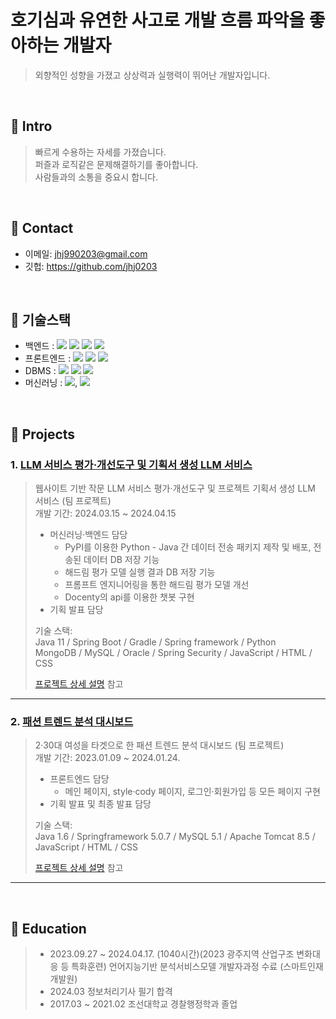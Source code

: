 # 호기심과 유연한 사고로 개발 흐름 파악을 좋아하는 개발자
> 외향적인 성향을 가졌고 상상력과 실행력이 뛰어난 개발자입니다.<br>
</br>

## :pushpin: Intro
> 빠르게 수용하는 자세를 가졌습니다.<br>
> 퍼즐과 로직같은 문제해결하기를 좋아합니다.<br>
> 사람들과의 소통을 중요시 합니다.<br>

</br>

## :pushpin: Contact
- 이메일: jhj990203@gmail.com
- 깃헙: https://github.com/jhj0203

</br>

## :pushpin: 기술스택
- 백엔드 : <img src="https://img.shields.io/badge/java-007396?style=for-the-badge&logo=java&logoColor=white"> <img src="https://img.shields.io/badge/python-3776AB?style=for-the-badge&logo=python&logoColor=white"> <img src="https://img.shields.io/badge/spring-6DB33F?style=for-the-badge&logo=spring&logoColor=white"> <img src="https://img.shields.io/badge/springboot-6DB33F?style=for-the-badge&logo=springboot&logoColor=white"> 
- 프론트엔드 : <img src="https://img.shields.io/badge/javascript-F7DF1E?style=for-the-badge&logo=javascript&logoColor=black"> <img src="https://img.shields.io/badge/html5-E34F26?style=for-the-badge&logo=html5&logoColor=white"> <img src="https://img.shields.io/badge/css-1572B6?style=for-the-badge&logo=css3&logoColor=white">
- DBMS : <img src="https://img.shields.io/badge/oracle-F80000?style=for-the-badge&logo=oracle&logoColor=white"> <img src="https://img.shields.io/badge/mysql-4479A1?style=for-the-badge&logo=mysql&logoColor=white"> <img src="https://img.shields.io/badge/mongoDB-47A248?style=for-the-badge&logo=MongoDB&logoColor=white">
- 머신러닝 : <img src="https://img.shields.io/badge/openai-412991?style=for-the-badge&logo=openai&logoColor=white">, <img src="https://img.shields.io/badge/LangChain-412991?style=for-the-badge&logo=LangChain&logoColor=white">

</br>

## :pushpin: Projects
### 1. [LLM 서비스 평가·개선도구 및 기획서 생성 LLM 서비스](https://github.com/Gosegu2024/Surdream.git)
>웹사이트 기반 작문 LLM 서비스 평가·개선도구 및 프로젝트 기획서 생성 LLM 서비스 (팀 프로젝트)  
>개발 기간: 2024.03.15 ~ 2024.04.15
>
>- 머신러닝·백엔드 담당
>    - PyPI를 이용한 Python - Java 간 데이터 전송 패키지 제작 및 배포, 전송된 데이터 DB 저장 기능
>    - 해드림 평가 모델 실행 결과 DB 저장 기능
>    - 프롬프트 엔지니어링을 통한 해드림 평가 모델 개선
>    - Docenty의 api를 이용한 챗봇 구현
>- 기획 발표 담당
>  
>기술 스택:  
>Java 11 / Spring Boot / Gradle / Spring framework / Python  
>MongoDB / MySQL / Oracle / Spring Security / JavaScript / HTML / CSS
>  
>[프로젝트 상세 설명](https://github.com/Gosegu2024/Surdream.git) 참고

---

### 2. [패션 트렌드 분석 대시보드](https://github.com/2023-SMHRD-IS-AI1/RepoUp)
>2·30대 여성을 타겟으로 한 패션 트렌드 분석 대시보드 (팀 프로젝트)  
>개발 기간: 2023.01.09 ~ 2024.01.24.
>
>- 프론트엔드 담당
>    - 메인 페이지, style·cody 페이지, 로그인·회원가입 등 모든 페이지 구현
>- 기획 발표 및 최종 발표 담당
>  
>기술 스택:  
>Java 1.6 / Springframework 5.0.7 / MySQL 5.1 / Apache Tomcat 8.5 / 
>JavaScript / HTML / CSS
>  
>[프로젝트 상세 설명](https://github.com/2023-SMHRD-IS-AI1/RepoUp) 참고

---

</br>

## :pushpin: Education
> - 2023.09.27 ~ 2024.04.17. (1040시간)(2023 광주지역 산업구조 변화대응 등 특화훈련) 언어지능기반 분석서비스모델 개발자과정 수료 (스마트인재개발원)
> - 2024.03 정보처리기사 필기 합격
> - 2017.03 ~ 2021.02 조선대학교 경찰행정학과 졸업

